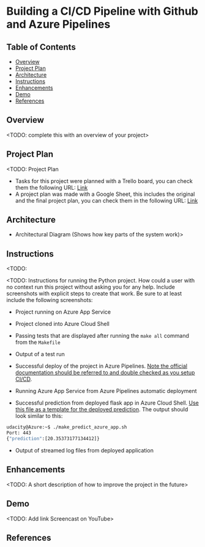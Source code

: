 # Building a CI/CD Pipeline with Github and Azure Pipelines

## Table of Contents
* [Overview](#Overview)
* [Project Plan](#Project-Plan)
* [Architecture](#Architecture)
* [Instructions](#Instructions)
* [Enhancements](#Enhancements)
* [Demo](#Demo)
* [References](#References)

## Overview

<TODO: complete this with an overview of your project>

## Project Plan
<TODO: Project Plan

* Tasks for this project were planned with a Trello board, you can check them the following URL: [Link](https://trello.com/b/tc06w54F/udacity-ci-cd-pipelines-azure)
* A project plan was made with a Google Sheet, this includes the original and the final project plan, you can check them in the following URL: [Link](https://)

## Architecture
* Architectural Diagram (Shows how key parts of the system work)>

## Instructions

<TODO:  


<TODO:  Instructions for running the Python project.  How could a user with no context run this project without asking you for any help.  Include screenshots with explicit steps to create that work. Be sure to at least include the following screenshots:

* Project running on Azure App Service

* Project cloned into Azure Cloud Shell

* Passing tests that are displayed after running the `make all` command from the `Makefile`

* Output of a test run

* Successful deploy of the project in Azure Pipelines.  [Note the official documentation should be referred to and double checked as you setup CI/CD](https://docs.microsoft.com/en-us/azure/devops/pipelines/ecosystems/python-webapp?view=azure-devops).

* Running Azure App Service from Azure Pipelines automatic deployment

* Successful prediction from deployed flask app in Azure Cloud Shell.  [Use this file as a template for the deployed prediction](https://github.com/udacity/nd082-Azure-Cloud-DevOps-Starter-Code/blob/master/C2-AgileDevelopmentwithAzure/project/starter_files/flask-sklearn/make_predict_azure_app.sh).
The output should look similar to this:

```bash
udacity@Azure:~$ ./make_predict_azure_app.sh
Port: 443
{"prediction":[20.35373177134412]}
```

* Output of streamed log files from deployed application

> 

## Enhancements

<TODO: A short description of how to improve the project in the future>

## Demo 

<TODO: Add link Screencast on YouTube>


## References